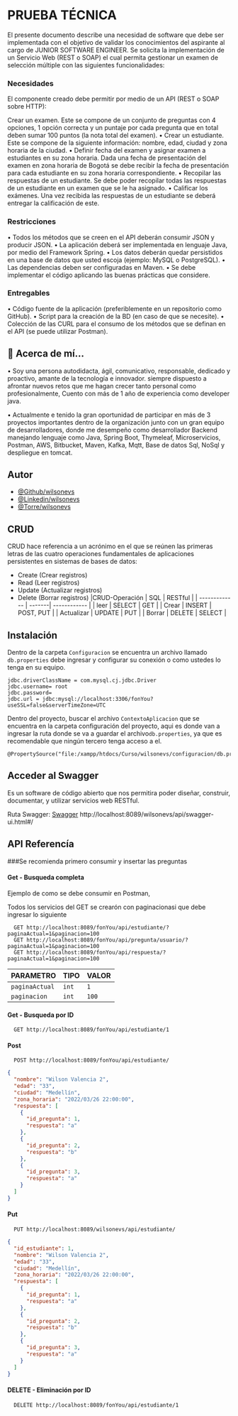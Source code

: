 
# PRUEBA TÉCNICA


El presente documento describe una necesidad de software que debe ser implementada con el
objetivo de validar los conocimientos del aspirante al cargo de JUNIOR SOFTWARE ENGINEER.
Se solicita la implementación de un Servicio Web (REST o SOAP) el cual permita gestionar un
examen de selección múltiple con las siguientes funcionalidades:

### Necesidades
El componente creado debe permitir por medio de un API (REST o SOAP sobre HTTP):

Crear un examen. Este se compone de un conjunto de preguntas con 4 opciones, 1 opción
correcta y un puntaje por cada pregunta que en total deben sumar 100 puntos (la nota
total del examen).
• Crear un estudiante. Este se compone de la siguiente información: nombre, edad, ciudad
y zona horaria de la ciudad.
• Definir fecha del examen y asignar examen a estudiantes en su zona horaria. Dada una
fecha de presentación del examen en zona horaria de Bogotá se debe recibir la fecha de
presentación para cada estudiante en su zona horaria correspondiente.
• Recopilar las respuestas de un estudiante. Se debe poder recopilar todas las respuestas
de un estudiante en un examen que se le ha asignado.
• Calificar los exámenes. Una vez recibida las respuestas de un estudiante se deberá
entregar la calificación de este.

### Restricciones
• Todos los métodos que se creen en el API deberán consumir JSON y producir JSON.
• La aplicación deberá ser implementada en lenguaje Java, por medio del Framework Spring.
• Los datos deberán quedar persistidos en una base de datos que usted escoja (ejemplo:
MySQL o PostgreSQL).
• Las dependencias deben ser configuradas en Maven.
• Se debe implementar el código aplicando las buenas prácticas que considere.
### Entregables
• Código fuente de la aplicación (preferiblemente en un repositorio como GitHub).
• Script para la creación de la BD (en caso de que se necesite).
• Colección de las CURL para el consumo de los métodos que se definan en el API (se puede
utilizar Postman).


## 🚀 Acerca de mí...
• Soy una persona autodidacta, ágil, comunicativo, responsable, dedicado y proactivo, 
amante de la tecnología e innovador. siempre dispuesto a afrontar nuevos retos que 
me hagan crecer tanto personal como profesionalmente, Cuento con más de 1 año de 
experiencia como developer java.

• Actualmente e tenido la gran oportunidad de participar en más
de 3 proyectos importantes dentro de la organización junto con un gran
equipo de desarrolladores, donde me desempeño como desarrollador
Backend manejando lenguaje como Java, Spring Boot, Thymeleaf,
Microservicios, Postman, AWS, Bitbucket, Maven, Kafka, Mqtt, Base de datos
Sql, NoSql y despliegue en tomcat.


## Autor

- [@Github/wilsonevs](https://github.com/wilsonevs)
- [@Linkedin/wilsonevs](https://www.linkedin.com/in/wilsonvalencs/)
- [@Torre/wilsonevs](https://torre.co/wilson_evs)


## CRUD
CRUD hace referencia a un acrónimo en el que se reúnen las primeras letras de las cuatro operaciones fundamentales de aplicaciones persistentes en sistemas de bases de datos:

* Create (Crear registros)
* Read (Leer registros)
* Update (Actualizar registros)
* Delete (Borrar registros)
|CRUD-Operación | SQL    | RESTful      |
| ------------- | -------| ------------ |
| leer          | SELECT | GET          |
| Crear         | INSERT | POST, PUT    |
| Actualizar    | UPDATE | PUT          |
| Borrar        | DELETE | SELECT       |


## Instalación

Dentro de la carpeta `Configuracion` se encuentra un archivo llamado `db.properties` debe 
ingresar y configurar su conexión o como ustedes lo tenga en su equipo.
```#connection
jdbc.driverClassName = com.mysql.cj.jdbc.Driver
jdbc.username= root
jdbc.password=
jdbc.url = jdbc:mysql://localhost:3306/fonYou?useSSL=false&serverTimeZone=UTC
```
Dentro del proyecto, buscar el archivo `ContextoAplicacion` que se encuentra 
en la carpeta configuración del proyecto, aqui es donde van a ingresar la ruta 
donde se va a guardar el archivo`db.properties`, ya que es recomendable que ningún 
tercero tenga acceso a el.

```
@PropertySource("file:/xampp/htdocs/Curso/wilsonevs/configuracion/db.properties")
```

## Acceder al Swagger
Es un software de código abierto que nos permitira poder diseñar, construir, 
documentar, y utilizar servicios web RESTful.

Ruta Swagger: [Swagger](http://localhost:8089/fonYou/api/swagger-ui.html#/)
http://localhost:8089/wilsonevs/api/swagger-ui.html#/

## API Referencía
###Se recomienda primero consumir y insertar las preguntas

#### Get - Busqueda completa


Ejemplo de como se debe consumir en Postman, 

Todos los servicios del GET se crearón con paginacionasi que debe ingresar lo siguiente
```http
  GET http://localhost:8089/fonYou/api/estudiante/?paginaActual=1&paginacion=100
  GET http://localhost:8089/fonYou/api/pregunta/usuario/?paginaActual=1&paginacion=100
  GET http://localhost:8089/fonYou/api/respuesta/?paginaActual=1&paginacion=100
```

| PARAMETRO         | TIPO      | VALOR     |
| :--------         | :-------  | :---------|
| `paginaActual`    | `int`     | `1`       |
| `paginacion`      | `int`     | `100`       |

#### Get - Busqueda por ID

```http
  GET http://localhost:8089/fonYou/api/estudiante/1
```

#### Post

```http
  POST http://localhost:8089/fonYou/api/estudiante/
```

```JSON
{
  "nombre": "Wilson Valencia 2",
  "edad": "33",
  "ciudad": "Medellín",
  "zona_horaria": "2022/03/26 22:00:00",
  "respuesta": [
    {
      "id_pregunta": 1,
      "respuesta": "a"
    },
    {
      "id_pregunta": 2,
      "respuesta": "b"
    },
    {
      "id_pregunta": 3,
      "respuesta": "a"
    }
  ]
}
```

#### Put

```http
  PUT http://localhost:8089/wilsonevs/api/estudiante/
```

```JSON
{
  "id_estudiante": 1,
  "nombre": "Wilson Valencia 2",
  "edad": "33",
  "ciudad": "Medellín",
  "zona_horaria": "2022/03/26 22:00:00",
  "respuesta": [
    {
      "id_pregunta": 1,
      "respuesta": "a"
    },
    {
      "id_pregunta": 2,
      "respuesta": "b"
    },
    {
      "id_pregunta": 3,
      "respuesta": "a"
    }
  ]
}
```


#### DELETE - Eliminación por ID

```http
  DELETE http://localhost:8089/fonYou/api/estudiante/1
